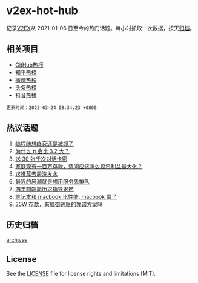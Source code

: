 # v2ex-hot-hub

 记录[V2EX](https://www.v2ex.com/)从 2021-01-06 日至今的热门话题。每小时抓取一次数据，按天[归档](archives)。
 
 ## 相关项目

- [GitHub热榜](https://github.com/snaildev/github-hot-hub)
- [知乎热榜](https://github.com/snaildev/zhihu-hot-hub)
- [微博热榜](https://github.com/snaildev/weibo-hot-hub)
- [头条热榜](https://github.com/snaildev/toutiao-hot-hub)
- [抖音热榜](https://github.com/snaildev/douyin-hot-hub)


 `更新时间：2023-03-24 08:34:23 +0800`

## 热议话题

1. [编程随想终究还是被抓了](https://www.v2ex.com/t/926477)
1. [为什么 π 会比 3.2 大？](https://www.v2ex.com/t/926432)
1. [送 30 张千次对话卡密](https://www.v2ex.com/t/926423)
1. [家庭现有一百万存款，请问应该怎么投资利益最大化？](https://www.v2ex.com/t/926512)
1. [求推荐去屑洗发水](https://www.v2ex.com/t/926425)
1. [最近的风潮就是想用服务先排队](https://www.v2ex.com/t/926430)
1. [四年前端简历求指导求捞](https://www.v2ex.com/t/926406)
1. [笔记本和 macbook 比性能, macbook 赢了](https://www.v2ex.com/t/926447)
1. [35W 存款，有抵御通胀的靠谱方案吗](https://www.v2ex.com/t/926437)

## 历史归档

[archives](archives)

## License

See the [LICENSE](LICENSE) file for license rights and limitations (MIT).
